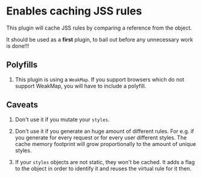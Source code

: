 # Enables caching JSS rules

This plugin will cache JSS rules by comparing a reference from the object.

It should be used as a **first** plugin, to bail out before any unnecessary work is done!!!

## Polyfills

1. This plugin is using a `WeakMap`. If you support browsers which do not support WeakMap, you will have to include a polyfill.

## Caveats

1.  Don't use it if you mutate your `styles`.

1.  Don't use it if you generate an huge amount of different rules. For e.g. if you generate for every request or for every user different styles. The cache memory footprint will grow proportionally to the amount of unique styles.

1.  If your `styles` objects are not static, they won't be cached. It adds a flag to the object in order to identify it and reuses the virtual rule for it then.
